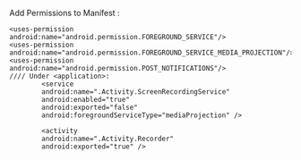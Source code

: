 Add Permissions to Manifest : 

    <uses-permission android:name="android.permission.FOREGROUND_SERVICE"/>
    <uses-permission android:name="android.permission.FOREGROUND_SERVICE_MEDIA_PROJECTION"/>
    <uses-permission android:name="android.permission.POST_NOTIFICATIONS"/>
    //// Under <application>:
            <service
            android:name=".Activity.ScreenRecordingService"
            android:enabled="true"
            android:exported="false"
            android:foregroundServiceType="mediaProjection" /> 
            
            <activity
            android:name=".Activity.Recorder"
            android:exported="true" />
   
            





